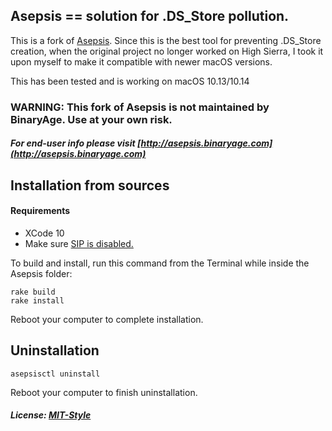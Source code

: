 ## Asepsis == solution for .DS_Store pollution.

This is a fork of [Asepsis](http://www.github.com/binaryage/asepsis). Since this is the best tool for preventing .DS_Store creation, when the original project no longer worked on High Sierra, I took it upon myself to make it compatible with newer macOS versions.

This has been tested and is working on macOS 10.13/10.14

### WARNING: This fork of Asepsis is not maintained by BinaryAge. Use at your own risk.

##### For end-user info please visit [http://asepsis.binaryage.com](http://asepsis.binaryage.com)

## Installation from sources
#### Requirements
- XCode 10
- Make sure [SIP is disabled.](https://totalfinder.binaryage.com/sip)

To build and install, run this command from the Terminal while inside the Asepsis folder:

	rake build
	rake install
Reboot your computer to complete installation.

## Uninstallation

    asepsisctl uninstall
Reboot your computer to finish uninstallation.

##### License: [MIT-Style](license.txt)
